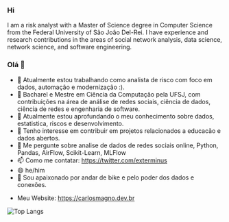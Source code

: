 ### Hi

I am a risk analyst with a Master of Science degree in Computer Science from the Federal University of São João Del-Rei. I have experience and research contributions in the areas of social network analysis, data science, network science, and software engineering.


### Olá 👋


- 🔭 Atualmente estou trabalhando como analista de risco com foco em dados, automação e modernização :).
- :school: Bacharel e Mestre em Ciência da Computação pela UFSJ, com contribuições na área de análise de redes sociais, ciência de dados, ciência de redes e engenharia de software.
- 🌱 Atualmente estou aprofundando o meu conhecimento sobre dados, estatistica, riscos e desenvolvimento.
- 👯 Tenho interesse em contribuir em projetos relacionados a educacão e dados abertos. 
- 💬 Me pergunte sobre analise de dados de redes sociais online, Python, Pandas, AirFlow, Scikit-Learn, MLFlow
- 📫 Como me contatar: https://twitter.com/exterminus
- 😄 he/him
- 🚴 Sou apaixonado por andar de bike e pelo poder dos dados e conexões.

* Meu Website: https://carlosmagno.dev.br

![Top Langs](https://github-readme-stats.vercel.app/api/top-langs/?username=cmagnobarbosa&langs_count=8&layout=compact)
